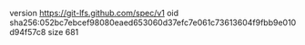 version https://git-lfs.github.com/spec/v1
oid sha256:052bc7ebcef98080eaed653060d37efc7e061c73613604f9fbb9e010d94f57c8
size 681
